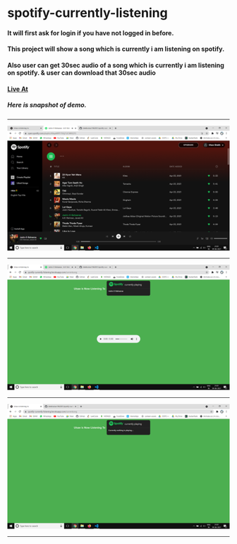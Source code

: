 # spotify-currently-listening

#### It will first ask for login if you have not logged in before.

#### This project will show a song which is currently i am listening on spotify.

#### Also user can get 30sec audio of a song which is currently i am listening on spotify. & user can download that 30sec audio

#### <a href="https://spotify-currently-listening.herokuapp.com/currentsong">Live At</a>

##### Here is snapshot of demo. 

<hr/>

![alt text](/images/1.png)

<hr/>

![alt text](/images/2.png)

<hr/>

![alt text](/images/3.png)

<hr/>
